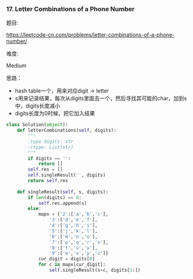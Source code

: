 ### 17. Letter Combinations of a Phone Number

题目:

<https://leetcode-cn.com/problems/letter-combinations-of-a-phone-number/>


难度:

Medium


思路：

 - hash table一个，用来对应digit -> letter
 - s用来记录结果，每次从digits里面去一个，然后寻找其可能的char，加到s中，digits长度减小
 - digits长度为0时候，把它加入结果



```python
class Solution(object):
    def letterCombinations(self, digits):
        """
        :type digits: str
        :rtype: List[str]
        """
        if digits == '':
            return []
        self.res = []
        self.singleResult('', digits)
        return self.res
        
    def singleResult(self, s, digits):
        if len(digits) == 0:
            self.res.append(s)
        else:
            mapx = {'2':['a','b','c'],
                '3':['d','e','f'],
                '4':['g','h','i'],
                '5':['j','k','l'],
                '6':['m','n','o'],
                '7':['p','q','r','s'],
                '8':['t','u','v'],
                '9':['w','x','y','z']}
            cur_digit = digits[0]
            for c in mapx[cur_digit]:
                self.singleResult(s+c, digits[1:])
```


